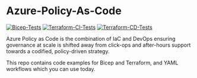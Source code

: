 # Azure-Policy-As-Code
[![Bicep-Tests](https://github.com/globalbao/azure-policy-as-code/actions/workflows/Bicep-Tests.yml/badge.svg)](https://github.com/globalbao/azure-policy-as-code/actions/workflows/Bicep-Tests.yml) [![Terraform-CI-Tests](https://github.com/globalbao/azure-policy-as-code/actions/workflows/Terraform-CI-Tests.yml/badge.svg)](https://github.com/globalbao/azure-policy-as-code/actions/workflows/Terraform-CI-Tests.yml) [![Terraform-CD-Tests](https://github.com/globalbao/azure-policy-as-code/actions/workflows/Terraform-CD-Tests.yml/badge.svg)](https://github.com/globalbao/azure-policy-as-code/actions/workflows/Terraform-CD-Tests.yml)

Azure Policy as Code is the combination of IaC and DevOps ensuring governance at scale is shifted away from click-ops and after-hours support towards a codified, policy-driven strategy.

This repo contains code examples for Bicep and Terraform, and YAML workflows which you can use today.
